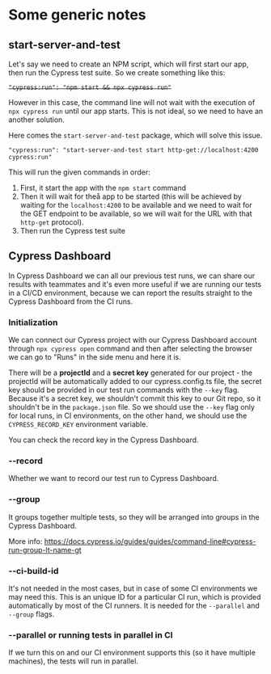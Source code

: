 # Some generic notes

## start-server-and-test

Let's say we need to create an NPM script, which will first start our app, then run the Cypress test suite. So we create something like this:

~~`"cypress:run": "npm start && npx cypress run"`~~

However in this case, the command line will not wait with the execution of `npx cypress run` until our app starts. This is not ideal, so we need to have an another solution.

Here comes the `start-server-and-test` package, which will solve this issue.

`"cypress:run": "start-server-and-test start http-get://localhost:4200 cypress:run"`

This will run the given commands in order:

1. First, it start the app with the `npm start` command
2. Then it will wait for theå app to be started (this will be achieved by waiting for the `localhost:4200` to be available and we need to wait for the GET endpoint to be available, so we will wait for the URL with that `http-get` protocol).
3. Then run the Cypress test suite

## Cypress Dashboard

In Cypress Dashboard we can all our previous test runs, we can share our results with teammates and it's even more useful if we are running our tests in a CI/CD environment, because we can report the results straight to the Cypress Dashboard from the CI runs.

### Initialization

We can connect our Cypress project with our Cypress Dashboard account through `npx cypress open` command and then after selecting the browser we can go to "Runs" in the side menu and here it is.

There will be a **projectId** and a **secret key** generated for our project - the projectId will be automatically added to our cypress.config.ts file, the secret key should be provided in our test run commands with the `--key` flag. Because it's a secret key, we shouldn't commit this key to our Git repo, so it shouldn't be in the `package.json` file. So we should use the `--key` flag only for local runs, in CI environments, on the other hand, we should use the `CYPRESS_RECORD_KEY` environment variable.

You can check the record key in the Cypress Dashboard.

### --record

Whether we want to record our test run to Cypress Dashboard.

### --group

It groups together multiple tests, so they will be arranged into groups in the Cypress Dashboard.

More info: https://docs.cypress.io/guides/guides/command-line#cypress-run-group-lt-name-gt

### --ci-build-id

It's not needed in the most cases, but in case of some CI environments we may need this. This is an unique ID for a particular CI run, which is provided automatically by most of the CI runners. It is needed for the `--parallel` and `--group` flags.

### --parallel or running tests in parallel in CI

If we turn this on and our CI environment supports this (so it have multiple machines), the tests will run in parallel.
